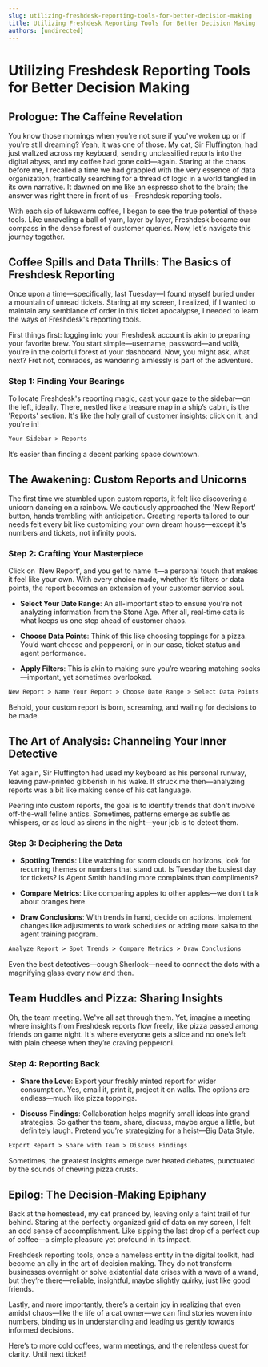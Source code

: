```yaml
---
slug: utilizing-freshdesk-reporting-tools-for-better-decision-making
title: Utilizing Freshdesk Reporting Tools for Better Decision Making
authors: [undirected]
---
```



# Utilizing Freshdesk Reporting Tools for Better Decision Making

## Prologue: The Caffeine Revelation

You know those mornings when you're not sure if you've woken up or if you're still dreaming? Yeah, it was one of those. My cat, Sir Fluffington, had just waltzed across my keyboard, sending unclassified reports into the digital abyss, and my coffee had gone cold—again. Staring at the chaos before me, I recalled a time we had grappled with the very essence of data organization, frantically searching for a thread of logic in a world tangled in its own narrative. It dawned on me like an espresso shot to the brain; the answer was right there in front of us—Freshdesk reporting tools.

With each sip of lukewarm coffee, I began to see the true potential of these tools. Like unraveling a ball of yarn, layer by layer, Freshdesk became our compass in the dense forest of customer queries. Now, let's navigate this journey together.

## Coffee Spills and Data Thrills: The Basics of Freshdesk Reporting

Once upon a time—specifically, last Tuesday—I found myself buried under a mountain of unread tickets. Staring at my screen, I realized, if I wanted to maintain any semblance of order in this ticket apocalypse, I needed to learn the ways of Freshdesk's reporting tools.

First things first: logging into your Freshdesk account is akin to preparing your favorite brew. You start simple—username, password—and voilà, you're in the colorful forest of your dashboard. Now, you might ask, what next? Fret not, comrades, as wandering aimlessly is part of the adventure.

### Step 1: Finding Your Bearings

To locate Freshdesk's reporting magic, cast your gaze to the sidebar—on the left, ideally. There, nestled like a treasure map in a ship’s cabin, is the 'Reports' section. It's like the holy grail of customer insights; click on it, and you're in!

```markdown
Your Sidebar > Reports
```

It’s easier than finding a decent parking space downtown.

## The Awakening: Custom Reports and Unicorns

The first time we stumbled upon custom reports, it felt like discovering a unicorn dancing on a rainbow. We cautiously approached the 'New Report' button, hands trembling with anticipation. Creating reports tailored to our needs felt every bit like customizing your own dream house—except it's numbers and tickets, not infinity pools.

### Step 2: Crafting Your Masterpiece

Click on 'New Report', and you get to name it—a personal touch that makes it feel like your own. With every choice made, whether it’s filters or data points, the report becomes an extension of your customer service soul.

- **Select Your Date Range**: An all-important step to ensure you're not analyzing information from the Stone Age. After all, real-time data is what keeps us one step ahead of customer chaos.
  
- **Choose Data Points**: Think of this like choosing toppings for a pizza. You’d want cheese and pepperoni, or in our case, ticket status and agent performance.
  
- **Apply Filters**: This is akin to making sure you’re wearing matching socks—important, yet sometimes overlooked.

```markdown
New Report > Name Your Report > Choose Date Range > Select Data Points > Apply Filters
```

Behold, your custom report is born, screaming, and wailing for decisions to be made.

## The Art of Analysis: Channeling Your Inner Detective

Yet again, Sir Fluffington had used my keyboard as his personal runway, leaving paw-printed gibberish in his wake. It struck me then—analyzing reports was a bit like making sense of his cat language. 

Peering into custom reports, the goal is to identify trends that don't involve off-the-wall feline antics. Sometimes, patterns emerge as subtle as whispers, or as loud as sirens in the night—your job is to detect them.

### Step 3: Deciphering the Data

- **Spotting Trends**: Like watching for storm clouds on horizons, look for recurring themes or numbers that stand out. Is Tuesday the busiest day for tickets? Is Agent Smith handling more complaints than compliments? 
  
- **Compare Metrics**: Like comparing apples to other apples—we don’t talk about oranges here.

- **Draw Conclusions**: With trends in hand, decide on actions. Implement changes like adjustments to work schedules or adding more salsa to the agent training program.

```markdown
Analyze Report > Spot Trends > Compare Metrics > Draw Conclusions
```

Even the best detectives—cough Sherlock—need to connect the dots with a magnifying glass every now and then.

## Team Huddles and Pizza: Sharing Insights

Oh, the team meeting. We've all sat through them. Yet, imagine a meeting where insights from Freshdesk reports flow freely, like pizza passed among friends on game night. It's where everyone gets a slice and no one’s left with plain cheese when they’re craving pepperoni.

### Step 4: Reporting Back

- **Share the Love**: Export your freshly minted report for wider consumption. Yes, email it, print it, project it on walls. The options are endless—much like pizza toppings.
  
- **Discuss Findings**: Collaboration helps magnify small ideas into grand strategies. So gather the team, share, discuss, maybe argue a little, but definitely laugh. Pretend you’re strategizing for a heist—Big Data Style.

```markdown
Export Report > Share with Team > Discuss Findings
```

Sometimes, the greatest insights emerge over heated debates, punctuated by the sounds of chewing pizza crusts.

## Epilog: The Decision-Making Epiphany

Back at the homestead, my cat pranced by, leaving only a faint trail of fur behind. Staring at the perfectly organized grid of data on my screen, I felt an odd sense of accomplishment. Like sipping the last drop of a perfect cup of coffee—a simple pleasure yet profound in its impact.

Freshdesk reporting tools, once a nameless entity in the digital toolkit, had become an ally in the art of decision making. They do not transform businesses overnight or solve existential data crises with a wave of a wand, but they’re there—reliable, insightful, maybe slightly quirky, just like good friends.

Lastly, and more importantly, there’s a certain joy in realizing that even amidst chaos—like the life of a cat owner—we can find stories woven into numbers, binding us in understanding and leading us gently towards informed decisions.

Here’s to more cold coffees, warm meetings, and the relentless quest for clarity. Until next ticket!